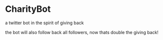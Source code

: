 # CharityBot
a twitter bot in the spirit of giving back

the bot will also follow back all followers, now thats double the giving back!
